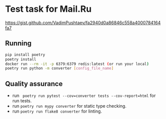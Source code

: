 # Test task for Mail.Ru
https://gist.github.com/VadimPushtaev/fa2940d0a86846c558a4000784164fa7

## Running
```bash
pip install poetry
poetry install
docker run --rm -it -p 6379:6379 redis:latest (or run your local)
poetry run python -m converter [config_file_name]
```

## Quality assurance
* run ``` poetry run pytest --cov=converter tests --cov-report=html``` for run tests.
* run ```poetry run mypy converter``` for static type checking.
* run ```poetry run flake8 converter``` for linting.
